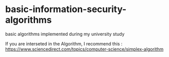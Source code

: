 # basic-information-security-algorithms
basic algorithms implemented during my university study

If you are interseted in the Algorithm, I recommend this :
https://www.sciencedirect.com/topics/computer-science/simplex-algorithm
